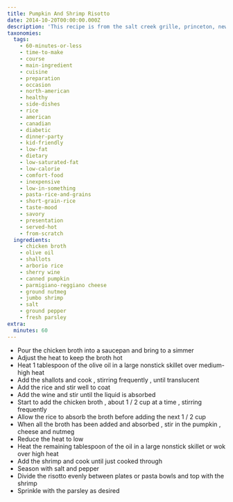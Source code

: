 ```yaml
---
title: Pumpkin And Shrimp Risotto
date: 2014-10-20T00:00:00.000Z
description: 'This recipe is from the salt creek grille, princeton, new jersey.'
taxonomies:
  tags:
    - 60-minutes-or-less
    - time-to-make
    - course
    - main-ingredient
    - cuisine
    - preparation
    - occasion
    - north-american
    - healthy
    - side-dishes
    - rice
    - american
    - canadian
    - diabetic
    - dinner-party
    - kid-friendly
    - low-fat
    - dietary
    - low-saturated-fat
    - low-calorie
    - comfort-food
    - inexpensive
    - low-in-something
    - pasta-rice-and-grains
    - short-grain-rice
    - taste-mood
    - savory
    - presentation
    - served-hot
    - from-scratch
  ingredients:
    - chicken broth
    - olive oil
    - shallots
    - arborio rice
    - sherry wine
    - canned pumpkin
    - parmigiano-reggiano cheese
    - ground nutmeg
    - jumbo shrimp
    - salt
    - ground pepper
    - fresh parsley
extra:
  minutes: 60
---
```

 - Pour the chicken broth into a saucepan and bring to a simmer
 - Adjust the heat to keep the broth hot
 - Heat 1 tablespoon of the olive oil in a large nonstick skillet over medium-high heat
 - Add the shallots and cook , stirring frequently , until translucent
 - Add the rice and stir well to coat
 - Add the wine and stir until the liquid is absorbed
 - Start to add the chicken broth , about 1 / 2 cup at a time , stirring frequently
 - Allow the rice to absorb the broth before adding the next 1 / 2 cup
 - When all the broth has been added and absorbed , stir in the pumpkin , cheese and nutmeg
 - Reduce the heat to low
 - Heat the remaining tablespoon of the oil in a large nonstick skillet or wok over high heat
 - Add the shrimp and cook until just cooked through
 - Season with salt and pepper
 - Divide the risotto evenly between plates or pasta bowls and top with the shrimp
 - Sprinkle with the parsley as desired
